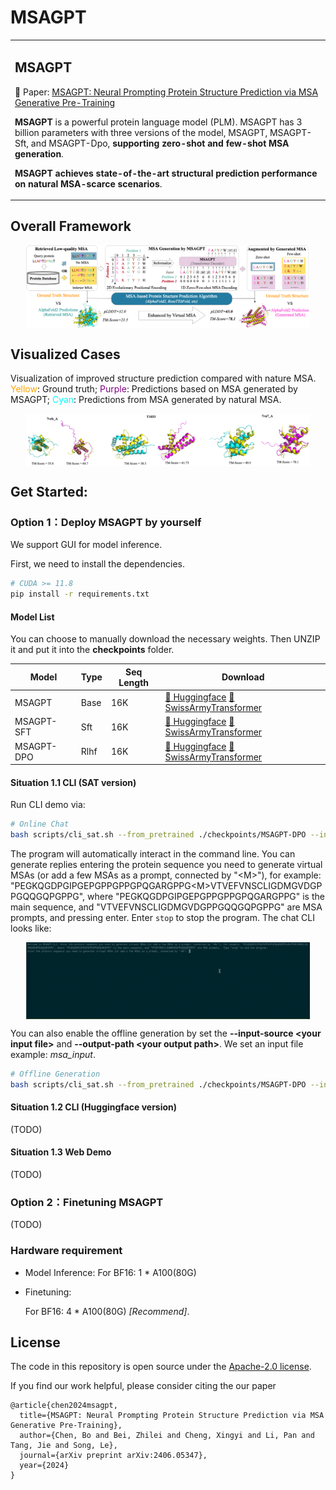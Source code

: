 # MSAGPT

<table>
  <tr>
    <td>
      <h2>MSAGPT</h2>
      <p>📖 Paper: <a href="https://arxiv.org/abs/2406.05347">MSAGPT: Neural Prompting Protein Structure Prediction via MSA Generative Pre-Training</a></p>
      <p><b>MSAGPT</b> is a powerful protein language model (PLM). MSAGPT has 3 billion parameters with three versions of the model, MSAGPT, MSAGPT-Sft, and MSAGPT-Dpo, <b>supporting zero-shot and few-shot MSA generation</b>.</p>
      <p><b>MSAGPT achieves state-of-the-art structural prediction performance on natural MSA-scarce scenarios</b>.</p>
    </td>
  </tr>
</table>


## Overall Framework
<p align="center">
<img src="resources/overall_frame.png" alt="描述文字" style="display: block; margin: auto; width: 90%;">
</p>

## Visualized Cases
Visualization of improved structure prediction compared with nature MSA.
<font color=orange>Yellow</font>: Ground truth; 
<font color=purple>Purple</font>: Predictions based on MSA generated by MSAGPT; 
<font color=cyan>Cyan</font>: Predictions from MSA generated by natural MSA.

<p align="center">
<img src="resources/app_case.png" alt="描述文字" style="display: block; margin: auto; width: 90%;">
</p>


## Get Started: 

### Option 1：Deploy MSAGPT by yourself

We support GUI for model inference.

First, we need to install the dependencies.

```bash
# CUDA >= 11.8
pip install -r requirements.txt
```

#### Model List
You can choose to manually download the necessary weights. Then UNZIP it and put it into the **checkpoints** folder.

| Model            | Type | Seq Length | Download                                                                                                                                |                                                                                                                                                                                
|------------------|------|------------|-----------------------------------------------------------------------------------------------------------------------------------------|
| MSAGPT         | Base | 16K         | [🤗 Huggingface](https://huggingface.co/THUDM/MSAGPT)  [🔨 SwissArmyTransformer](https://cloud.tsinghua.edu.cn/f/ebfc954a4cd24cef9243/?dl=1)  |
| MSAGPT-SFT   | Sft | 16K        | [🤗 Huggingface](https://huggingface.co/THUDM/MSAGPT)  [🔨 SwissArmyTransformer](https://cloud.tsinghua.edu.cn/f/32da3eadf6e042aab2fa/?dl=1)   |
| MSAGPT-DPO | Rlhf | 16K         | [🤗 Huggingface](https://huggingface.co/THUDM/MSAGPT)  [🔨 SwissArmyTransformer](https://cloud.tsinghua.edu.cn/f/ebfc954a4cd24cef9243/?dl=1) |                                                                                                                                                                                      |                                                                                                                                                                                  |


#### Situation 1.1 CLI (SAT version)

Run CLI demo via:

```bash
# Online Chat
bash scripts/cli_sat.sh --from_pretrained ./checkpoints/MSAGPT-DPO --input-source chat --stream_chat --max-gen-length 1024
```

The program will automatically interact in the command line. You can generate replies entering the protein sequence you need to generate virtual MSAs (or add a few MSAs as a prompt, connected by "\<M\>"), for example: "PEGKQGDPGIPGEPGPPGPPGPQGARGPPG\<M\>VTVEFVNSCLIGDMGVDGPPGQQGQPGPPG", where "PEGKQGDPGIPGEPGPPGPPGPQGARGPPG" is the main sequence, and "VTVEFVNSCLIGDMGVDGPPGQQGQPGPPG" are MSA prompts, and pressing enter. Enter `stop` to stop the program. The chat CLI looks like:
<p align="center">
<img src="resources/demo.gif" alt="描述文字" style="display: block; margin: auto; width: 90%;">
</p>


You can also enable the offline generation by set the **--input-source \<your input file\>** and **--output-path \<your output path\>**.
We set an input file example: *msa_input*. 
```bash
# Offline Generation
bash scripts/cli_sat.sh --from_pretrained ./checkpoints/MSAGPT-DPO --input-source <your input file> --output-path <your output path> --max-gen-length 1024
```

#### Situation 1.2 CLI (Huggingface version)
(TODO)

#### Situation 1.3 Web Demo
(TODO)

### Option 2：Finetuning MSAGPT

(TODO)

### Hardware requirement

* Model Inference:
  For BF16: 1 * A100(80G) 

* Finetuning:

  For BF16: 4 * A100(80G) *[Recommend]*.


## License

The code in this repository is open source under the [Apache-2.0 license](./LICENSE).

If you find our work helpful, please consider citing the our paper

```
@article{chen2024msagpt,
  title={MSAGPT: Neural Prompting Protein Structure Prediction via MSA Generative Pre-Training},
  author={Chen, Bo and Bei, Zhilei and Cheng, Xingyi and Li, Pan and Tang, Jie and Song, Le},
  journal={arXiv preprint arXiv:2406.05347},
  year={2024}
}
```